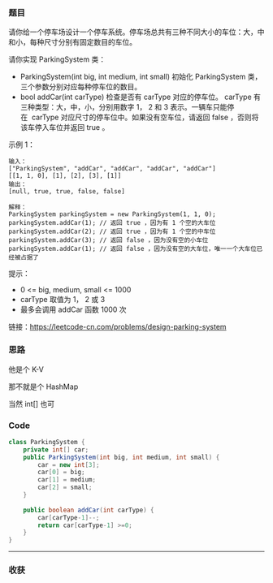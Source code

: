 ### 题目

请你给一个停车场设计一个停车系统。停车场总共有三种不同大小的车位：大，中和小，每种尺寸分别有固定数目的车位。

请你实现 ParkingSystem 类：

- ParkingSystem(int big, int medium, int small) 初始化 ParkingSystem 类，三个参数分别对应每种停车位的数目。
- bool addCar(int carType) 检查是否有 carType 对应的停车位。 carType 有三种类型：大，中，小，分别用数字 1， 2 和 3 表示。一辆车只能停在  carType 对应尺寸的停车位中。如果没有空车位，请返回 false ，否则将该车停入车位并返回 true 。

示例 1：
```
输入：
["ParkingSystem", "addCar", "addCar", "addCar", "addCar"]
[[1, 1, 0], [1], [2], [3], [1]]
输出：
[null, true, true, false, false]

解释：
ParkingSystem parkingSystem = new ParkingSystem(1, 1, 0);
parkingSystem.addCar(1); // 返回 true ，因为有 1 个空的大车位
parkingSystem.addCar(2); // 返回 true ，因为有 1 个空的中车位
parkingSystem.addCar(3); // 返回 false ，因为没有空的小车位
parkingSystem.addCar(1); // 返回 false ，因为没有空的大车位，唯一一个大车位已经被占据了
```

提示：

- 0 <= big, medium, small <= 1000
- carType 取值为 1， 2 或 3
- 最多会调用 addCar 函数 1000 次

链接：https://leetcode-cn.com/problems/design-parking-system

### 思路

他是个 K-V  

那不就是个 HashMap 

当然 int[] 也可

### Code
```java
class ParkingSystem {
    private int[] car;
    public ParkingSystem(int big, int medium, int small) {
        car = new int[3];
        car[0] = big;
        car[1] = medium;
        car[2] = small;
    }
    
    public boolean addCar(int carType) {
        car[carType-1]--;
        return car[carType-1] >=0;
    }
}
```
*** 
### 收获

